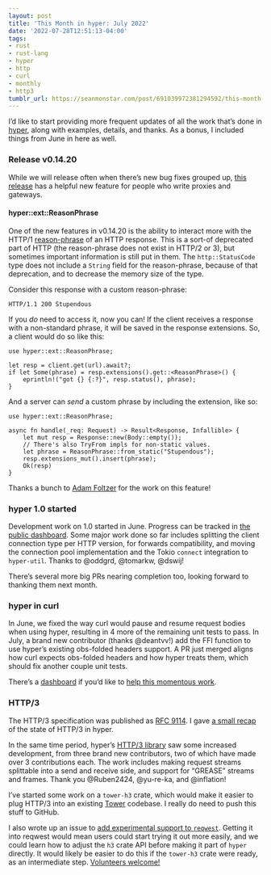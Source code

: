 ```yaml
---
layout: post
title: 'This Month in hyper: July 2022'
date: '2022-07-28T12:51:13-04:00'
tags:
- rust
- rust-lang
- hyper
- http
- curl
- monthly
- http3
tumblr_url: https://seanmonstar.com/post/691039972381294592/this-month-in-hyper-july-2022
---
```

I’d like to start providing more frequent updates of all the work that’s done in [hyper](https://hyper.rs), along with examples, details, and thanks. As a bonus, I included things from June in here as well.

### Release v0.14.20

While we will release often when there’s new bug fixes grouped up, [this release](https://github.com/hyperium/hyper/releases/tag/v0.14.20) has a helpful new feature for people who write proxies and gateways.

#### hyper::ext::ReasonPhrase

One of the new features in v0.14.20 is the ability to interact more with the HTTP/1 [reason-phrase](https://github.com/hyperium/hyper/pull/2792) of an HTTP response. This is a sort-of deprecated part of HTTP (the reason-phrase does not exist in HTTP/2 or 3), but sometimes important information is still put in them. The `http::StatusCode` type does not include a `String` field for the reason-phrase, because of that deprecation, and to decrease the memory size of the type.

Consider this response with a custom reason-phrase:

    HTTP/1.1 200 Stupendous

If you _do_ need to access it, now you can! If the client receives a response with a non-standard phrase, it will be saved in the response extensions. So, a client would do so like this:

    use hyper::ext::ReasonPhrase;
    
    let resp = client.get(url).await?;
    if let Some(phrase) = resp.extensions().get::<ReasonPhrase>() {
        eprintln!("got {} {:?}", resp.status(), phrase);
    }

And a server can _send_ a custom phrase by including the extension, like so:

    use hyper::ext::ReasonPhrase;
    
    async fn handle(_req: Request) -> Result<Response, Infallible> {
        let mut resp = Response::new(Body::empty());
        // There's also TryFrom impls for non-static values.
        let phrase = ReasonPhrase::from_static("Stupendous");
        resp.extensions_mut().insert(phrase);
        Ok(resp)
    }

Thanks a bunch to [Adam Foltzer](https://hyper.rs/blog/2022/04/08/welcome-adam-foltzer/) for the work on this feature!

### hyper 1.0 started

Development work on 1.0 started in June. Progress can be tracked in [the public dashboard](https://github.com/orgs/hyperium/projects/1/views/2). Some major work done so far includes splitting the client connection type per HTTP version, for forwards compatibility, and moving the connection pool implementation and the Tokio `connect` integration to `hyper-util`. Thanks to @oddgrd, @tomarkw, @dswij!

There’s several more big PRs nearing completion too, looking forward to thanking them next month.

### hyper in curl

In June, we fixed the way curl would pause and resume request bodies when using hyper, resulting in 4 more of the remaining unit tests to pass. In July, a brand new contributor (thanks @deantvv!) add the FFI function to use hyper’s existing obs-folded headers support. A PR just merged aligns how curl expects obs-folded headers and how hyper treats them, which should fix another couple unit tests.

There’s a [dashboard](https://github.com/orgs/hyperium/projects/2/views/1) if you’d like to [help this momentous work](https://seanmonstar.com/blog/2022-03-16-help-stabilize-hyper-in-curl/).

### HTTP/3

The HTTP/3 specification was published as [RFC 9114](https://httpwg.org/specs/rfc9114.html). I gave [a small recap](https://twitter.com/seanmonstar/status/1534224846015451136) of the state of HTTP/3 in hyper.

In the same time period, hyper’s [HTTP/3 library](https://github.com/hyperium/h3) saw some increased development, from three brand new contributors, two of which have made over 3 contributions each. The work includes making request streams splittable into a send and receive side, and support for “GREASE” streams and frames. Thank you @Ruben2424, @yu-re-ka, and @inflation!

I’ve started some work on a `tower-h3` crate, which would make it easier to plug HTTP/3 into an existing [Tower](https://github.com/tower-rs/tower) codebase. I really do need to push this stuff to GitHub.

I also wrote up an issue to [add experimental support to `reqwest`](https://github.com/seanmonstar/reqwest/issues/1558). Getting it into reqwest would mean users could start trying it out more easily, and we could learn how to adjust the `h3` crate API before making it part of `hyper` directly. It would likely be easier to do this if the `tower-h3` crate were ready, as an intermediate step. [Volunteers welcome!](https://discord.gg/q5mVhMD)

